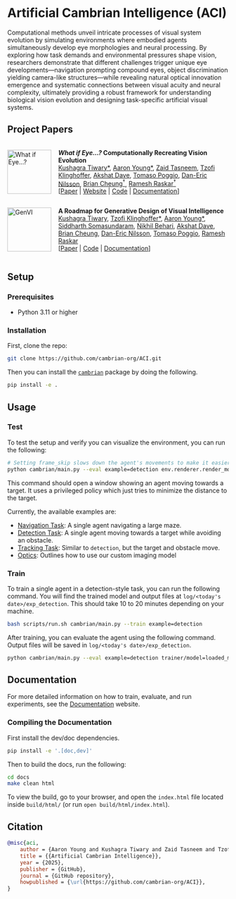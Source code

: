 # Artificial Cambrian Intelligence (ACI)

Computational methods unveil intricate processes of visual system evolution by simulating environments where embodied agents simultaneously develop eye morphologies and neural processing. By exploring how task demands and environmental pressures shape vision, researchers demonstrate that different challenges trigger unique eye developments—navigation prompting compound eyes, object discrimination yielding camera-like structures—while revealing natural optical innovation emergence and systematic connections between visual acuity and neural complexity, ultimately providing a robust framework for understanding biological vision evolution and designing task-specific artificial visual systems.

## Project Papers

<div style="display: flex; align-items: center; gap: 1rem;">

<img src="https://eyes.mit.edu/ACI/_static/whatifeye.png" alt="What if Eye...?" width="100">

***What if Eye...?* Computationally Recreating Vision Evolution** \
[Kushagra Tiwary\*](https://kushagratiwary.com/), [Aaron Young\*](https://AaronYoung5.github.io/), [Zaid Tasneem](https://zaidtas.github.io/), [Tzofi Klinghoffer](https://tzofi.github.io/), [Akshat Dave](https://akshatdave.github.io/), [Tomaso Poggio](https://mcgovern.mit.edu/profile/tomaso-poggio/), [Dan-Eric Nilsson](https://portal.research.lu.se/en/persons/dan-eric-nilsson), [Brian Cheung<sup>†</sup>](https://briancheung.github.io/), [Ramesh Raskar<sup>†</sup>](https://www.media.mit.edu/people/raskar/overview/)
<br>
\[[Paper](https://google.com) | [Website](https://eyes.mit.edu) | [Code](https://github.com/cambrian-org/ACI) | [Documentation](https://eyes.mit.edu/ACI/)\]

<!-- > Vision systems in nature show remarkable diversity, from simple light-sensitive patches to complex camera eyes with lenses. While natural selection has produced these eyes through countless mutations over millions of years, they represent just one set of realized evolutionary paths. Testing hypotheses about how environmental pressures shaped eye evolution remains challenging since we cannot experimentally isolate individual factors. Computational evolution offers a way to systematically explore alternative trajectories. Here we show how environmental demands drive three fundamental aspects of visual evolution through an artificial evolution framework that co-evolves both physical eye structure and neural processing in embodied agents. First, we demonstrate that task demands bifurcate eye evolution -- navigation tasks lead to distributed compound-type eyes while object discrimination drives the emergence of high-acuity camera eyes. Second, we reveal how optical innovations like lenses naturally emerge to resolve fundamental tradeoffs between light collection and spatial precision. Third, we uncover systematic scaling laws between visual acuity and neural processing, showing how task complexity drives coordinated evolution of sensory and computational capabilities. Our work introduces a novel paradigm that illuminates evolutionary principles shaping vision by creating targeted single-player games where embodied agents must simultaneously evolve visual systems and learn complex behaviors. Through our unified genetic encoding framework, these embodied agents serve as next-generation hypothesis testing machines while providing a foundation for designing manufacturable bio-inspired vision systems. -->


</div>

<div style="display: flex; align-items: center; gap: 1rem;">

<img src="https://eyes.mit.edu/ACI/_static/genvi.png" alt="GenVI" width="100">

**A Roadmap for Generative Design of Visual Intelligence** \
[Kushagra Tiwary](https://kushagratiwary.com/), [Tzofi Klinghoffer\*](https://tzofi.github.io/), [Aaron Young\*](https://AaronYoung5.github.io/), [Siddharth Somasundaram](https://sidsoma.github.io/), [Nikhil Behari](https://nikhilbehari.github.io/), [Akshat Dave](https://akshatdave.github.io/), [Brian Cheung](https://briancheung.github.io/), [Dan-Eric Nilsson](https://portal.research.lu.se/en/persons/dan-eric-nilsson), [Tomaso Poggio](https://mcgovern.mit.edu/profile/tomaso-poggio/), [Ramesh Raskar](https://www.media.mit.edu/people/raskar/overview/)
<br>
\[[Paper](https://mit-genai.pubpub.org/pub/bcfcb6lu/release/3) | [Code](https://github.com/cambrian-org/ACI) | [Documentation](https://eyes.mit.edu/ACI/)\]

<!-- > The incredible diversity of visual systems in the animal kingdom is a result of millions of years of coevolution between eyes and brains, adapting to process visual information efficiently in different environments. We introduce the generative design of visual intelligence (GenVI), which leverages computational methods and generative artificial intelligence to explore a vast design space of potential visual systems and cognitive capabilities. By co-generating artificial eyes and brains that can sense, perceive, and enable interaction with the environment, GenVI enables the study of the evolutionary progression of vision in nature and the development of novel and efficient artificial visual systems. We anticipate that GenVI will provide a powerful tool for vision scientists to test hypotheses and gain new insights into the evolution of visual intelligence while also enabling engineers to create unconventional, task-specific artificial vision systems that rival their biological counterparts in terms of performance and efficiency. -->

</div>

## Setup

### Prerequisites

- Python 3.11 or higher

### Installation

First, clone the repo:

```bash
git clone https://github.com/cambrian-org/ACI.git
```

Then you can install the [`cambrian`](https://eyes.mit.edu/ACI/reference/api/cambrian/#module-cambrian) package by doing the following.

```bash
pip install -e .
```

## Usage

### Test

To test the setup and verify you can visualize the environment, you can run the following:

```bash
# Setting frame_skip slows down the agent's movements to make it easier to see, the default is 10.
python cambrian/main.py --eval example=detection env.renderer.render_modes='[human]' env.frame_skip=5 env/agents@env.agents.agent=point_seeker
```

This command should open a window showing an agent moving towards a target. It uses a privileged policy which just tries to minimize the distance to the target.

Currently, the available examples are:

- [Navigation Task](https://eyes.mit.edu/ACI/examples/navigation): A single agent navigating a large maze.
- [Detection Task](https://eyes.mit.edu/ACI/examples/detection): A single agent moving towards a target while avoiding an obstacle.
- [Tracking Task](https://eyes.mit.edu/ACI/examples/tracking): Similar to `detection`, but the target and obstacle move.
- [Optics](https://eyes.mit.edu/ACI/examples/optics): Outlines how to use our custom imaging model

### Train

To train a single agent in a detection-style task, you can run the following command. You will find the trained model and output files at `log/<today's date>/exp_detection`. This should take 10 to 20 minutes depending on your machine.

```bash
bash scripts/run.sh cambrian/main.py --train example=detection
```

After training, you can evaluate the agent using the following command. Output files will be saved in `log/<today's date>/exp_detection`.

```bash
python cambrian/main.py --eval example=detection trainer/model=loaded_model
```

## Documentation

For more detailed information on how to train, evaluate, and run experiments, see the [Documentation](https://eyes.mit.edu/ACI) website.

### Compiling the Documentation

First install the dev/doc dependencies.

```bash
pip install -e '.[doc,dev]'
```

Then to build the docs, run the following:

```bash
cd docs
make clean html
```

To view the build, go to your browser, and open the `index.html` file located inside `build/html/` (or run `open build/html/index.html`).

## Citation

```bibtex
@misc{aci,
    author = {Aaron Young and Kushagra Tiwary and Zaid Tasneem and Tzofi Klinghoffer and Bhavya Agrawalla and Sanjana Duttagupta and Akshat Dave and Brian Cheung},
    title = {{Artificial Cambrian Intelligence}},
    year = {2025},
    publisher = {GitHub},
    journal = {GitHub repository},
    howpublished = {\url{https://github.com/cambrian-org/ACI}},
}
```
